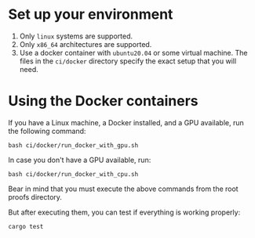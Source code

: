 # Set up your environment

1. Only `linux` systems are supported.
2. Only `x86_64` architectures are supported.
3. Use a docker container with `ubuntu20.04` or some virtual machine. The files in the `ci/docker` directory specify the exact setup that you will need.

# Using the Docker containers

If you have a Linux machine, a Docker installed, and a GPU available, run the following command:

```
bash ci/docker/run_docker_with_gpu.sh
```

In case you don't have a GPU available, run:

```
bash ci/docker/run_docker_with_cpu.sh
```

Bear in mind that you must execute the above commands from the root proofs directory.

But after executing them, you can test if everything is working properly:

```
cargo test
```
